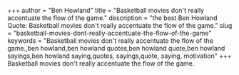 +++
author = "Ben Howland"
title = "Basketball movies don't really accentuate the flow of the game."
description = "the best Ben Howland Quote: Basketball movies don't really accentuate the flow of the game."
slug = "basketball-movies-dont-really-accentuate-the-flow-of-the-game"
keywords = "Basketball movies don't really accentuate the flow of the game.,ben howland,ben howland quotes,ben howland quote,ben howland sayings,ben howland saying,quotes, sayings,quote, saying, motivation"
+++
Basketball movies don't really accentuate the flow of the game.
